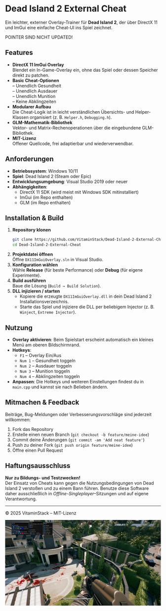 # Dead Island 2 External Cheat

Ein leichter, externer Overlay-Trainer für **Dead Island 2**, der über DirectX 11 und ImGui eine einfache Cheat-UI ins Spiel zeichnet.

POINTER SIND NICHT UPDATED!

## Features

- **DirectX 11 ImGui Overlay**  
  Blendet ein In-Game-Overlay ein, ohne das Spiel oder dessen Speicher direkt zu patchen.
- **Basic Cheat-Optionen**  
  – Unendlich Gesundheit  
  – Unendlich Ausdauer  
  – Unendlich Munition  
  – Keine Abklingzeiten  
- **Modularer Aufbau**  
  Die Cheat-Logik ist in leicht verständlichen Übersichts- und Helper-Klassen organisiert (z. B. `Helper.h`, `Debugging.h`).
- **GLM-Mathematik-Bibliothek**  
  Vektor- und Matrix-Rechenoperationen über die eingebundene GLM-Bibliothek.
- **MIT-Lizenz**  
  Offener Quellcode, frei adaptierbar und wiederverwendbar.

## Anforderungen

- **Betriebssystem**: Windows 10/11  
- **Spiel**: Dead Island 2 (Steam oder Epic)  
- **Entwicklungsumgebung**: Visual Studio 2019 oder neuer  
- **Abhängigkeiten**:  
  - DirectX 11 SDK (wird meist mit Windows SDK mitinstalliert)  
  - ImGui (im Repo enthalten)  
  - GLM (im Repo enthalten)  

## Installation & Build

1. **Repository klonen**  
   ```bash
   git clone https://github.com/VitaminStack/Dead-Island-2-External-Cheat.git
   cd Dead-Island-2-External-Cheat
   ```
2. **Projektdatei öffnen**  
   Öffne `DX11ImGuiOverlay.sln` in Visual Studio.
3. **Konfiguration wählen**  
   Wähle **Release** (für beste Performance) oder **Debug** (für eigene Experimente).
4. **Build ausführen**  
   Baue die Lösung (`Build → Build Solution`).
5. **DLL injizieren / starten**  
   - Kopiere die erzeugte `DX11ImGuiOverlay.dll` in dein Dead Island 2 Installationsverzeichnis.  
   - Starte das Spiel und injiziere die DLL per beliebigem Injector (z. B. `Winject`, `Extreme Injector`).

## Nutzung

- **Overlay aktivieren**: Beim Spielstart erscheint automatisch ein kleines Menü am oberen Bildschirmrand.  
- **Hotkeys**:  
  - `F1` – Overlay Ein/Aus  
  - `Num 1` – Gesundheit toggeln  
  - `Num 2` – Ausdauer toggeln  
  - `Num 3` – Munition toggeln  
  - `Num 4` – Abklingzeiten toggeln  
- **Anpassen**: Die Hotkeys und weiteren Einstellungen findest du in `main.cpp` und kannst sie nach Belieben ändern.

## Mitmachen & Feedback

Beiträge, Bug-Meldungen oder Verbesserungsvorschläge sind jederzeit willkommen:

1. Fork das Repository  
2. Erstelle einen neuen Branch (`git checkout -b feature/meine-idee`)  
3. Commit deine Änderungen (`git commit -am 'Add neat feature'`)  
4. Push zu deiner Fork (`git push origin feature/meine-idee`)  
5. Öffne einen Pull Request

## Haftungsausschluss

**Nur zu Bildungs- und Testzwecken!**  
Der Einsatz von Cheats kann gegen die Nutzungsbedingungen von Dead Island 2 verstoßen und zu einem Bann führen. Benutze diese Software daher ausschließlich in _Offline-Singleplayer_–Sitzungen und auf eigene Verantwortung.

---

© 2025 VitaminStack – MIT-Lizenz





<img src="Screen.jpeg"/>
